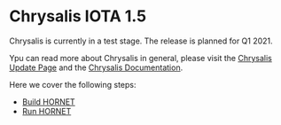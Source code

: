 # Chrysalis IOTA 1.5

Chrysalis is currently in a test stage. The release is planned for Q1 2021.

Ypu can read more about Chrysalis in general, please visit the [Chrysalis Update Page](https://chrysalis.iota.org/) and the [Chrysalis Documentation](https://chrysalis.docs.iota.org/).

Here we cover the following steps:

- [Build HORNET](./build.md)
- [Run HORNET](./run.md)